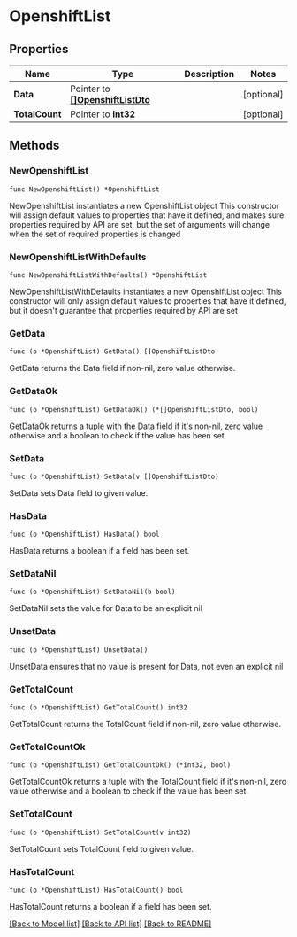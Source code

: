 # OpenshiftList

## Properties

Name | Type | Description | Notes
------------ | ------------- | ------------- | -------------
**Data** | Pointer to [**[]OpenshiftListDto**](OpenshiftListDto.md) |  | [optional] 
**TotalCount** | Pointer to **int32** |  | [optional] 

## Methods

### NewOpenshiftList

`func NewOpenshiftList() *OpenshiftList`

NewOpenshiftList instantiates a new OpenshiftList object
This constructor will assign default values to properties that have it defined,
and makes sure properties required by API are set, but the set of arguments
will change when the set of required properties is changed

### NewOpenshiftListWithDefaults

`func NewOpenshiftListWithDefaults() *OpenshiftList`

NewOpenshiftListWithDefaults instantiates a new OpenshiftList object
This constructor will only assign default values to properties that have it defined,
but it doesn't guarantee that properties required by API are set

### GetData

`func (o *OpenshiftList) GetData() []OpenshiftListDto`

GetData returns the Data field if non-nil, zero value otherwise.

### GetDataOk

`func (o *OpenshiftList) GetDataOk() (*[]OpenshiftListDto, bool)`

GetDataOk returns a tuple with the Data field if it's non-nil, zero value otherwise
and a boolean to check if the value has been set.

### SetData

`func (o *OpenshiftList) SetData(v []OpenshiftListDto)`

SetData sets Data field to given value.

### HasData

`func (o *OpenshiftList) HasData() bool`

HasData returns a boolean if a field has been set.

### SetDataNil

`func (o *OpenshiftList) SetDataNil(b bool)`

 SetDataNil sets the value for Data to be an explicit nil

### UnsetData
`func (o *OpenshiftList) UnsetData()`

UnsetData ensures that no value is present for Data, not even an explicit nil
### GetTotalCount

`func (o *OpenshiftList) GetTotalCount() int32`

GetTotalCount returns the TotalCount field if non-nil, zero value otherwise.

### GetTotalCountOk

`func (o *OpenshiftList) GetTotalCountOk() (*int32, bool)`

GetTotalCountOk returns a tuple with the TotalCount field if it's non-nil, zero value otherwise
and a boolean to check if the value has been set.

### SetTotalCount

`func (o *OpenshiftList) SetTotalCount(v int32)`

SetTotalCount sets TotalCount field to given value.

### HasTotalCount

`func (o *OpenshiftList) HasTotalCount() bool`

HasTotalCount returns a boolean if a field has been set.


[[Back to Model list]](../README.md#documentation-for-models) [[Back to API list]](../README.md#documentation-for-api-endpoints) [[Back to README]](../README.md)


